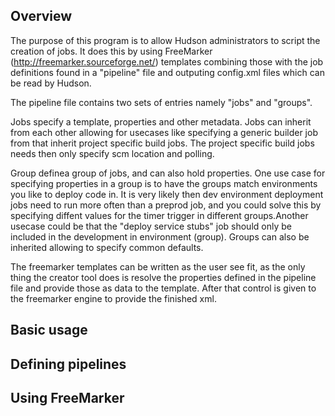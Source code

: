 Overview
---------
The purpose of this program is to allow Hudson administrators to script the creation of jobs. It does this by using 
FreeMarker (http://freemarker.sourceforge.net/) templates combining those with the job definitions 
found in a "pipeline" file and outputing config.xml files which can be read by Hudson.

The pipeline file contains two sets of entries namely "jobs" and "groups". 

Jobs specify a template, properties and other metadata. Jobs can inherit from each other allowing for 
usecases like specifying a generic builder job from that inherit project specific build jobs. The project specific 
build jobs needs then only specify scm location and polling.

Group definea group of jobs, and can also hold properties. One use case for specifying properties in a group is to 
have the groups match environments you like to deploy code in. It is very likely then dev environment deployment jobs
need to run more often than a preprod job, and you could solve this by specifying diffent values for the timer trigger 
in different groups.Another usecase could be that the "deploy service stubs" job should only be included in the development 
in environment (group). Groups can also be inherited allowing to specify common defaults.

The freemarker templates can be written as the user see fit, as the only thing the creator tool does is resolve the 
properties defined in the pipeline file and provide those as data to the template. After that control is given 
to the freemarker engine to provide the finished xml.

Basic usage
-----------

Defining pipelines
------------------



Using FreeMarker
----------------


